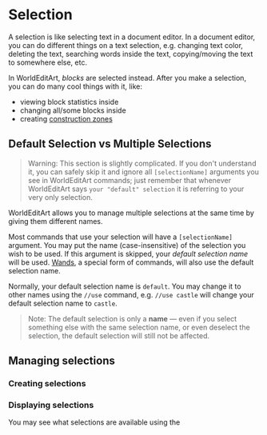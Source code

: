Selection
=========

A selection is like selecting text in a document editor. In a document editor, you can do different things on a text
selection, e.g. changing text color, deleting the text, searching words inside the text, copying/moving the text to
somewhere else, etc.

In WorldEditArt, _blocks_ are selected instead. After you make a selection, you can do many cool things with it, like:

- viewing block statistics inside
- changing all/some blocks inside
- creating [construction zones](Construction_zone)

## Default Selection vs Multiple Selections
> Warning: This section is slightly complicated. If you don't understand it, you can safely skip it and ignore all
  `[selectionName]` arguments you see in WorldEditArt commands; just remember that whenever WorldEditArt says
  `your "default" selection` it is referring to your very only selection.

WorldEditArt allows you to manage multiple selections at the same time by giving them different names.

Most commands that use your selection will have a `[selectionName]` argument. You may put the name (case-insensitive) of
the selection you wish to be used. If this argument is skipped, your _default selection name_ will be used.
[Wands](Wand), a special form of commands, will also use the default selection name.

Normally, your default selection name is `default`. You may change it to other names using the `//use` command, e.g.
`//use castle` will change your default selection name to `castle`.

> Note: The default selection is only a **name** &mdash; even if you select something else with the same selection name,
  or even deselect the selection, the default selection will still not be affected.

<!-- TODO: Implement sending selection to another builder -->

## Managing selections
### Creating selections

### Displaying selections
You may see what selections are available using the

